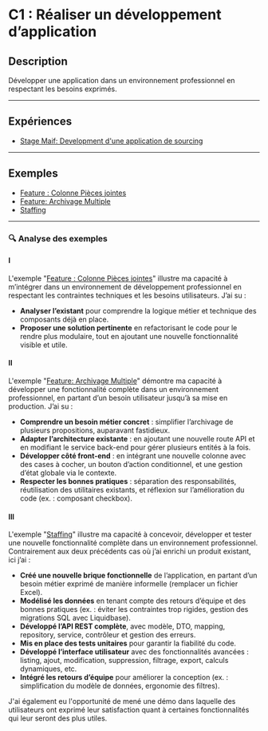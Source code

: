# C1 : Réaliser un développement d’application

## Description

Développer une application dans un environnement professionnel en respectant les besoins exprimés.

---

## Expériences

- [Stage Maif: Development d'une application de sourcing](../Experiences/stage-appli-sourcing.md)

---

## Exemples

- [Feature : Colonne Pièces jointes](../Exemples/feat-colonne-PJs.md)
- [Feature: Archivage Multiple](../Exemples/feat-archivage-multiple.md)
- [Staffing](../Exemples/feat-staffing.md)

---

### 🔍 Analyse des exemples

#### I

L'exemple "[Feature : Colonne Pièces jointes](../Exemples/feat-colonne-PJs.md)" illustre ma capacité à m’intégrer dans un environnement de développement professionnel en respectant les contraintes techniques et les besoins utilisateurs. J’ai su :
- **Analyser l’existant** pour comprendre la logique métier et technique des composants déjà en place.
- **Proposer une solution pertinente** en refactorisant le code pour le rendre plus modulaire, tout en ajoutant une nouvelle fonctionnalité visible et utile.

#### II

L'exemple "[Feature: Archivage Multiple](../Exemples/feat-archivage-multiple.md)" démontre ma capacité à développer une fonctionnalité complète dans un environnement professionnel, en partant d’un besoin utilisateur jusqu’à sa mise en production. J’ai su :
- **Comprendre un besoin métier concret** : simplifier l’archivage de plusieurs propositions, auparavant fastidieux.
- **Adapter l’architecture existante** : en ajoutant une nouvelle route API et en modifiant le service back-end pour gérer plusieurs entités à la fois.
- **Développer côté front-end** : en intégrant une nouvelle colonne avec des cases à cocher, un bouton d’action conditionnel, et une gestion d’état globale via le contexte.
- **Respecter les bonnes pratiques** : séparation des responsabilités, réutilisation des utilitaires existants, et réflexion sur l’amélioration du code (ex. : composant checkbox).

#### III

L'exemple "[Staffing](../Exemples/feat-staffing.md)" illustre ma capacité à concevoir, développer et tester une nouvelle fonctionnalité complète dans un environnement professionnel. Contrairement aux deux précédents cas où j’ai enrichi un produit existant, ici j’ai :
- **Créé une nouvelle brique fonctionnelle** de l’application, en partant d’un besoin métier exprimé de manière informelle (remplacer un fichier Excel).
- **Modélisé les données** en tenant compte des retours d’équipe et des bonnes pratiques (ex. : éviter les contraintes trop rigides, gestion des migrations SQL avec Liquidbase).
- **Développé l’API REST complète**, avec modèle, DTO, mapping, repository, service, contrôleur et gestion des erreurs.
- **Mis en place des tests unitaires** pour garantir la fiabilité du code.
- **Développé l’interface utilisateur** avec des fonctionnalités avancées : listing, ajout, modification, suppression, filtrage, export, calculs dynamiques, etc.
- **Intégré les retours d’équipe** pour améliorer la conception (ex. : simplification du modèle de données, ergonomie des filtres).

J'ai également eu l'opportunité de mené une démo dans laquelle des utilisateurs ont exprimé leur satisfaction quant à certaines fonctionnalités qui leur seront des plus utiles.
